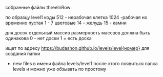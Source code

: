 собранные файлы threeInRow

по образцу level1
коды
512 - нерабочая клетка
1024 -рабочая но временно пустая
1 - 7 цветовые
14 - желудь
15 - камни

для досок отдельный массив
размерность массвов должна быть одинакова
0 - нет доски
1 = есть доска

ищет по адресу https://budashon.github.io/levels/level{номер}
для создания папки
- new files
в имени файла levels/level1
после этого появиться папка levels и можно уже обзывать по простому
